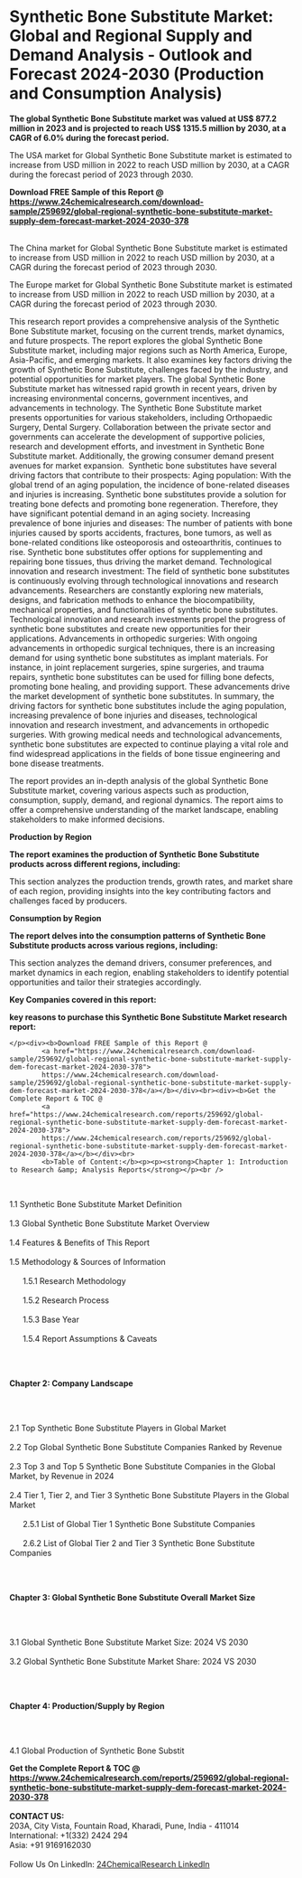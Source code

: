 <h1>Synthetic Bone Substitute Market: Global and Regional Supply and Demand Analysis - Outlook and Forecast 2024-2030 (Production and Consumption Analysis)</h1><p><strong>The global Synthetic Bone Substitute market was valued at US$ 877.2 million in 2023 and is projected to reach US$ 1315.5 million by 2030, at a CAGR of 6.0% during the forecast period.</strong></p><p>
</p><p>The USA market for Global Synthetic Bone Substitute market is estimated to increase from USD million in 2022 to reach USD million by 2030, at a CAGR during the forecast period of 2023 through 2030.</p><div><b>Download FREE Sample of this Report @ 
            <a href="https://www.24chemicalresearch.com/download-sample/259692/global-regional-synthetic-bone-substitute-market-supply-dem-forecast-market-2024-2030-378">
            https://www.24chemicalresearch.com/download-sample/259692/global-regional-synthetic-bone-substitute-market-supply-dem-forecast-market-2024-2030-378</a></b></div><br><p>
</p><p>The China market for Global Synthetic Bone Substitute market is estimated to increase from USD million in 2022 to reach USD million by 2030, at a CAGR during the forecast period of 2023 through 2030.</p><p>
</p><p>The Europe market for Global Synthetic Bone Substitute market is estimated to increase from USD million in 2022 to reach USD million by 2030, at a CAGR during the forecast period of 2023 through 2030.</p><p>
</p><p>This research report provides a comprehensive analysis of the Synthetic Bone Substitute market, focusing on the current trends, market dynamics, and future prospects. The report explores the global Synthetic Bone Substitute market, including major regions such as North America, Europe, Asia-Pacific, and emerging markets. It also examines key factors driving the growth of Synthetic Bone Substitute, challenges faced by the industry, and potential opportunities for market players. The global Synthetic Bone Substitute market has witnessed rapid growth in recent years, driven by increasing environmental concerns, government incentives, and advancements in technology. The Synthetic Bone Substitute market presents opportunities for various stakeholders, including Orthopaedic Surgery, Dental Surgery. Collaboration between the private sector and governments can accelerate the development of supportive policies, research and development efforts, and investment in Synthetic Bone Substitute market. Additionally, the growing consumer demand present avenues for market expansion.  Synthetic bone substitutes have several driving factors that contribute to their prospects: Aging population: With the global trend of an aging population, the incidence of bone-related diseases and injuries is increasing. Synthetic bone substitutes provide a solution for treating bone defects and promoting bone regeneration. Therefore, they have significant potential demand in an aging society. Increasing prevalence of bone injuries and diseases: The number of patients with bone injuries caused by sports accidents, fractures, bone tumors, as well as bone-related conditions like osteoporosis and osteoarthritis, continues to rise. Synthetic bone substitutes offer options for supplementing and repairing bone tissues, thus driving the market demand. Technological innovation and research investment: The field of synthetic bone substitutes is continuously evolving through technological innovations and research advancements. Researchers are constantly exploring new materials, designs, and fabrication methods to enhance the biocompatibility, mechanical properties, and functionalities of synthetic bone substitutes. Technological innovation and research investments propel the progress of synthetic bone substitutes and create new opportunities for their applications. Advancements in orthopedic surgeries: With ongoing advancements in orthopedic surgical techniques, there is an increasing demand for using synthetic bone substitutes as implant materials. For instance, in joint replacement surgeries, spine surgeries, and trauma repairs, synthetic bone substitutes can be used for filling bone defects, promoting bone healing, and providing support. These advancements drive the market development of synthetic bone substitutes. In summary, the driving factors for synthetic bone substitutes include the aging population, increasing prevalence of bone injuries and diseases, technological innovation and research investment, and advancements in orthopedic surgeries. With growing medical needs and technological advancements, synthetic bone substitutes are expected to continue playing a vital role and find widespread applications in the fields of bone tissue engineering and bone disease treatments.</p><p>
</p><p>The report provides an in-depth analysis of the global Synthetic Bone Substitute market, covering various aspects such as production, consumption, supply, demand, and regional dynamics. The report aims to offer a comprehensive understanding of the market landscape, enabling stakeholders to make informed decisions.</p><p>
</p><p><strong>Production by Region</strong></p><p>
</p><p><strong>The report examines the production of Synthetic Bone Substitute products across different regions, including:</strong></p><p>
</p><p>
</p><p>This section analyzes the production trends, growth rates, and market share of each region, providing insights into the key contributing factors and challenges faced by producers.</p><p>
</p><p><strong>Consumption by Region</strong></p><p>
</p><p><strong>The report delves into the consumption patterns of Synthetic Bone Substitute products across various regions, including:</strong></p><p>
</p><p>
</p><p>This section analyzes the demand drivers, consumer preferences, and market dynamics in each region, enabling stakeholders to identify potential opportunities and tailor their strategies accordingly.</p><p>
<strong>Key Companies covered in this report:</strong></p><p>
</p><p>
</p><p><strong>key reasons to purchase this Synthetic Bone Substitute Market research report:</strong></p><p>

	</p><div><b>Download FREE Sample of this Report @ 
            <a href="https://www.24chemicalresearch.com/download-sample/259692/global-regional-synthetic-bone-substitute-market-supply-dem-forecast-market-2024-2030-378">
            https://www.24chemicalresearch.com/download-sample/259692/global-regional-synthetic-bone-substitute-market-supply-dem-forecast-market-2024-2030-378</a></b></div><br><div><b>Get the Complete Report & TOC @ 
            <a href="https://www.24chemicalresearch.com/reports/259692/global-regional-synthetic-bone-substitute-market-supply-dem-forecast-market-2024-2030-378">
            https://www.24chemicalresearch.com/reports/259692/global-regional-synthetic-bone-substitute-market-supply-dem-forecast-market-2024-2030-378</a></b></div><br>
            <b>Table of Content:</b><p><p><strong>Chapter 1: Introduction to Research &amp; Analysis Reports</strong></p><br />
<br />
<p>1.1 Synthetic Bone Substitute Market Definition<br /><br />
1.3 Global Synthetic Bone Substitute Market Overview<br /><br />
1.4 Features &amp; Benefits of This Report<br /><br />
1.5 Methodology &amp; Sources of Information<br /><br />
&nbsp;&nbsp;&nbsp;&nbsp;&nbsp; 1.5.1 Research Methodology<br /><br />
&nbsp;&nbsp;&nbsp;&nbsp;&nbsp; 1.5.2 Research Process<br /><br />
&nbsp;&nbsp;&nbsp;&nbsp;&nbsp; 1.5.3 Base Year<br /><br />
&nbsp;&nbsp;&nbsp;&nbsp;&nbsp; 1.5.4 Report Assumptions &amp; Caveats</p><br />
<br />
<p><strong>Chapter 2: Company Landscape</strong></p><br />
<br />
<p>2.1 Top Synthetic Bone Substitute Players in Global Market<br /><br />
2.2 Top Global Synthetic Bone Substitute Companies Ranked by Revenue<br /><br />
2.3 Top 3 and Top 5 Synthetic Bone Substitute Companies in the Global Market, by Revenue in 2024<br /><br />
2.4 Tier 1, Tier 2, and Tier 3 Synthetic Bone Substitute Players in the Global Market<br /><br />
&nbsp;&nbsp;&nbsp;&nbsp;&nbsp; 2.5.1 List of Global Tier 1 Synthetic Bone Substitute Companies<br /><br />
&nbsp;&nbsp;&nbsp;&nbsp;&nbsp; 2.6.2 List of Global Tier 2 and Tier 3 Synthetic Bone Substitute Companies</p><br />
<br />
<p><strong>Chapter 3: Global Synthetic Bone Substitute Overall Market Size</strong></p><br />
<br />
<p>3.1 Global Synthetic Bone Substitute Market Size: 2024 VS 2030<br /><br />
3.2 Global Synthetic Bone Substitute Market Share: 2024 VS 2030</p><br />
<br />
<p><strong>Chapter 4: Production/Supply by Region</strong></p><br />
<br />
<p>4.1 Global Production of Synthetic Bone Substit</p><div><b>Get the Complete Report & TOC @ 
            <a href="https://www.24chemicalresearch.com/reports/259692/global-regional-synthetic-bone-substitute-market-supply-dem-forecast-market-2024-2030-378">
            https://www.24chemicalresearch.com/reports/259692/global-regional-synthetic-bone-substitute-market-supply-dem-forecast-market-2024-2030-378</a></b></div><br><b>CONTACT US:</b><br>
            203A, City Vista, Fountain Road, Kharadi, Pune, India - 411014<br>
            International: +1(332) 2424 294<br>
            Asia: +91 9169162030 <br><br>
            Follow Us On LinkedIn: <a href="https://www.linkedin.com/company/24chemicalresearch/">24ChemicalResearch LinkedIn</a>
